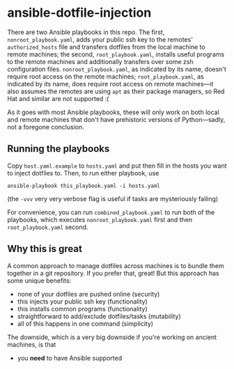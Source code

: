 # ansible-dotfile-injection

There are two Ansible playbooks in this repo. The first,
`nonroot_playbook.yaml`, adds your public ssh key to the remotes'
`authorized_hosts` file and transfers dotfiles from the local machine to
remote machines; the second, `root_playbook.yaml`, installs useful
programs to the remote machines and additionally transfers over some zsh
configuration files. `nonroot_playbook.yaml`, as indicated by its name,
doesn't require root access on the remote machines;
`root_playbook.yaml`, as indicated by *its* name, does require root
access on remote machines—it also assumes the remotes are using `apt` as
their package managers, so Red Hat and similar are not supported :(

As it goes with most Ansible playbooks, these will only work on both
local and remote machines that don't have prehistoric versions of
Python—sadly, not a foregone conclusion.

## Running the playbooks

Copy `host.yaml.example` to `hosts.yaml` and put then fill in the hosts
you want to inject dotfiles to. Then, to run either playbook, use

```
ansible-playbook this_playbook.yaml -i hosts.yaml
```

(the `-vvv` very very verbose flag is useful if tasks are mysteriously
failing)

For convenience, you can run `combined_playbook.yaml` to run both of the
playbooks, which executes `nonroot_playbook.yaml` first and then
`root_playbook.yaml` second.

## Why this is great

A common approach to manage dotfiles across machines is to bundle them
together in a git repository. If you prefer that, great! But this
approach has some unique benefits:

+ none of your dotfiles are pushed online (security)
+ this injects your public ssh key (functionality)
+ this installs common programs (functionality)
+ straightforward to add/exclude dotfiles/tasks (mutability)
+ all of this happens in one command (simplicity)

The downside, which is a very big downside if you're working on ancient
machines, is that

+ you **need** to have Ansible supported
